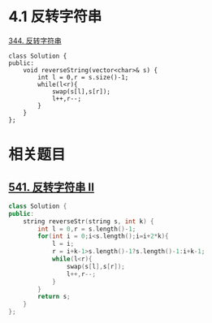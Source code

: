 # 4.1 反转字符串

[344. 反转字符串](https://leetcode.cn/problems/reverse-string/)

```
class Solution {
public:
    void reverseString(vector<char>& s) {
        int l = 0,r = s.size()-1;
        while(l<r){
            swap(s[l],s[r]);
            l++,r--;
        }
    }
};
```

# 相关题目

## [541. 反转字符串 II](https://leetcode.cn/problems/reverse-string-ii/)

```cpp
class Solution {
public:
    string reverseStr(string s, int k) {
        int l = 0,r = s.length()-1;
        for(int i = 0;i<s.length();i=i+2*k){
            l = i;
            r = i+k-1>s.length()-1?s.length()-1:i+k-1;
            while(l<r){
                swap(s[l],s[r]);
                l++,r--;
            }
        }
        return s;
    }
};
```